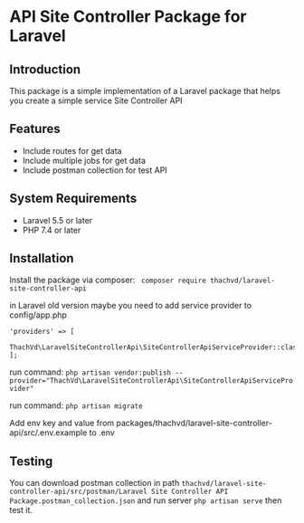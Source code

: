 <h1>API Site Controller Package for Laravel</h1>

## Introduction
This package is a simple implementation of a Laravel package that helps you create a simple service Site Controller API

## Features
- Include routes for get data
- Include multiple jobs for get data
- Include postman collection for test API

## System Requirements
- Laravel 5.5 or later
- PHP 7.4 or later

## Installation
Install the package via composer:
``` composer require thachvd/laravel-site-controller-api```

in Laravel old version maybe you need to add service provider to config/app.php
```
'providers' => [
    ThachVd\LaravelSiteControllerApi\SiteControllerApiServiceProvider::class,
];
```
run command:
```php artisan vendor:publish --provider="ThachVd\LaravelSiteControllerApi\SiteControllerApiServiceProvider" ```

run command:
```php artisan migrate ```

Add env key and value from packages/thachvd/laravel-site-controller-api/src/.env.example to .env

## Testing
You can download postman collection in path ``` thachvd/laravel-site-controller-api/src/postman/Laravel Site Controller API Package.postman_collection.json ``` and run server ``` php artisan serve ``` then test it.

